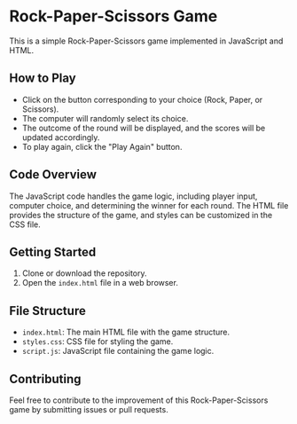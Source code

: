 # Rock-Paper-Scissors Game

This is a simple Rock-Paper-Scissors game implemented in JavaScript and HTML.

## How to Play

- Click on the button corresponding to your choice (Rock, Paper, or Scissors).
- The computer will randomly select its choice.
- The outcome of the round will be displayed, and the scores will be updated accordingly.
- To play again, click the "Play Again" button.

## Code Overview

The JavaScript code handles the game logic, including player input, computer choice, and determining the winner for each round. The HTML file provides the structure of the game, and styles can be customized in the CSS file.

## Getting Started

1. Clone or download the repository.
2. Open the `index.html` file in a web browser.

## File Structure

- `index.html`: The main HTML file with the game structure.
- `styles.css`: CSS file for styling the game.
- `script.js`: JavaScript file containing the game logic.

## Contributing

Feel free to contribute to the improvement of this Rock-Paper-Scissors game by submitting issues or pull requests.
